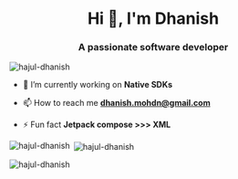 <h1 align="center">Hi 👋, I'm Dhanish</h1>
<h3 align="center">A passionate software developer</h3>

<p align="left"> <img src="https://komarev.com/ghpvc/?username=hajul-dhanish&label=Profile%20views&color=0e75b6&style=flat" alt="hajul-dhanish" /> </p>

- 🔭 I’m currently working on **Native SDKs**

- 📫 How to reach me **dhanish.mohdn@gmail.com**

- ⚡ Fun fact **Jetpack compose >>> XML**

<p align="left">
</p>

<p><img align="left" src="https://github-readme-stats.vercel.app/api/top-langs?username=hajul-dhanish&show_icons=true&locale=en&layout=compact" alt="hajul-dhanish" /></p>

<p>&nbsp;<img align="center" src="https://github-readme-stats.vercel.app/api?username=hajul-dhanish&show_icons=true&locale=en" alt="hajul-dhanish" /></p>

<p><img align="center" src="https://github-readme-streak-stats.herokuapp.com/?user=hajul-dhanish&" alt="hajul-dhanish" /></p>

